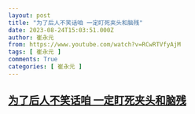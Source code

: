 ```yaml
---
layout: post
title: "为了后人不笑话咱 一定盯死夹头和脑残"
date: 2023-08-24T15:03:51.000Z
author: 崔永元
from: https://www.youtube.com/watch?v=RCwRTVfyAjM
tags: [ 崔永元 ]
comments: True
categories: [ 崔永元 ]
---
```

<!--1692889431000-->
[为了后人不笑话咱 一定盯死夹头和脑残](https://www.youtube.com/watch?v=RCwRTVfyAjM)
------

<div>

</div>
